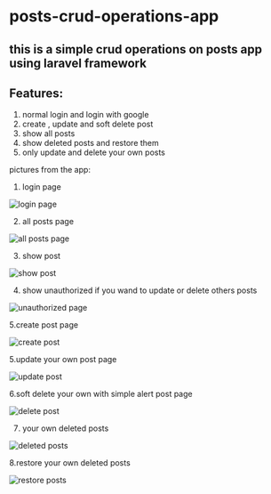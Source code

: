 # posts-crud-operations-app

## this is a simple crud operations on posts app using laravel framework 

## Features:

1. normal login and login with google
2. create , update and soft delete post
3. show all posts
4. show deleted posts and restore them 
5. only update and delete your own posts 


pictures from the app:

1. login page

![login page](https://github.com/yasminekamal/posts-crud-operations/blob/main/images/1.PNG)

2. all posts page

![all posts page](https://github.com/yasminekamal/posts-crud-operations/blob/main/images/2.PNG)

3. show post

![show post]( https://github.com/yasminekamal/posts-crud-operations/blob/main/images/3.PNG )

4. show unauthorized if you wand to update or delete others posts

![unauthorized page ](https://github.com/yasminekamal/posts-crud-operations/blob/main/images/4.PNG)

5.create post page

![create post](https://github.com/yasminekamal/posts-crud-operations/blob/main/images/5.PNG)


5.update your own  post page

![update post](https://github.com/yasminekamal/posts-crud-operations/blob/main/images/6.PNG)


6.soft delete your own with simple alert post page

![delete post](https://github.com/yasminekamal/posts-crud-operations/blob/main/images/7.PNG)

7. your own deleted posts

![deleted posts](https://github.com/yasminekamal/posts-crud-operations/blob/main/images/8.PNG)

8.restore your own deleted posts

![restore posts](https://github.com/yasminekamal/posts-crud-operations/blob/main/images/9.PNG)

